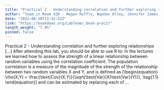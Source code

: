 ```yaml
---
title: "Practical 2 - Understanding correlation and further exploring relationships"
author: "Team in Room 420 - Megan Ruffle, Naphon Olley, Jennifer James, William Ryan"
date: "2022-08-10T13:32:52Z"
link: "https://bookdown.org/LabTeam/_book-prac2/"
length_weight: "7.9%"
pinned: false
---
```


Practical 2 - Understanding correlation and further exploring relationships [...] After attending this lab, you should be able to use R to: In the lectures we learned how to assess the strength of a linear relationship between random variables using the correlation coefficient. The population correlation is a measure of the magnitude of the strength of the relationship between two random variables X and Y, and is defined as \[\begin{equation}
\rho(X,Y) = \frac{\text{Cov}(X,Y)}{\sqrt{\text{Var}(X)\text{Var}(Y)}},
\tag{1.1}
\end{equation}\] and can be estimated by replacing each of ...
